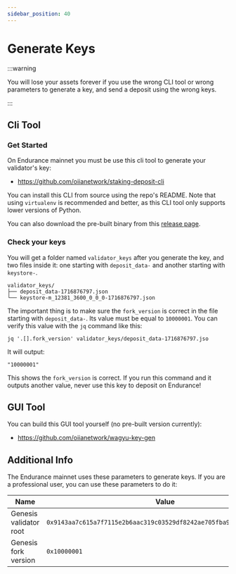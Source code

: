 ```yaml
---
sidebar_position: 40
---
```


# Generate Keys

:::warning

You will lose your assets forever if you use the wrong CLI tool or wrong parameters to generate a key, and send a deposit using the wrong keys.

:::

## Cli Tool

### Get Started

On Endurance mainnet you must be use this cli tool to generate your validator's key:

- https://github.com/oiianetwork/staking-deposit-cli

You can install this CLI from source using the repo's README. Note that using `virtualenv` is recommended and better, as this CLI tool only supports lower versions of Python.

You can also download the pre-built binary from this [release page](https://github.com/oiianetwork/staking-deposit-cli/releases/tag/v2.7.0-endurance).

### Check your keys

You will get a folder named `validator_keys` after you generate the key, and two files inside it: one starting with `deposit_data-` and another starting with `keystore-`.

```
validator_keys/
├── deposit_data-1716876797.json
└── keystore-m_12381_3600_0_0_0-1716876797.json
```

The important thing is to make sure the `fork_version` is correct in the file starting with `deposit_data-`. Its value must be equal to `10000001`. You can verify this value with the `jq` command like this:

```
jq '.[].fork_version' validator_keys/deposit_data-1716876797.jso
```

It will output:

```
"10000001"
```

This shows the `fork_version` is correct. If you run this command and it outputs another value, never use this key to deposit on Endurance!

## GUI Tool

You can build this GUI tool yourself (no pre-built version currently):

- https://github.com/oiianetwork/wagyu-key-gen

## Additional Info

The Endurance mainnet uses these parameters to generate keys. If you are a professional user, you can use these parameters to do it:

| Name | Value |
| --- | --- |
| Genesis validator root | `0x9143aa7c615a7f7115e2b6aac319c03529df8242ae705fba9df39b79c59fa8b1` |
| Genesis fork version | `0x10000001` |


